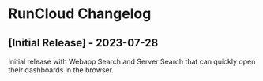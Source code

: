 # RunCloud Changelog

## [Initial Release] - 2023-07-28

Initial release with Webapp Search and Server Search that can quickly open their dashboards in the browser.
